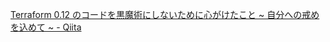 


[Terraform 0.12 のコードを黒魔術にしないために心がけたこと ~ 自分への戒めを込めて ~ - Qiita](https://qiita.com/shogomuranushi/items/266f5ef342fb81a7a5cd?fbclid=IwAR3NfRrPZeTV9EePtb6sf_kpDTorTF1rHGhYd24--XWqQG5gS1JEnL8HiTY)
